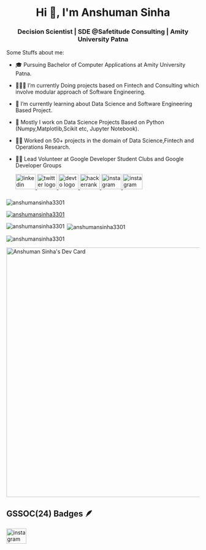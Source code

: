 <h1 align="center">Hi 👋, I'm Anshuman Sinha</h1>
<h3 align="center">Decision Scientist | SDE @Safetitude Consulting | Amity University Patna </h3>
Some Stuffs about me:

- 🎓 Pursuing Bachelor of Computer Applications at Amity University Patna.
- 👨🏽‍💻 I’m currently Doing projects based on Fintech and Consulting which involve modular approach of Software Engineering.
- 🌱 I’m currently learning about Data Science and Software Engineering Based Project.
- 📝 Mostly I work on Data Science Projects Based on Python (Numpy,Matplotlib,Scikit etc, Jupyter Notebook).
- 🧑‍💻 Worked on 50+ projects in the domain of Data Science,Fintech and Operations Research.
- 🧑‍💻 Lead Volunteer at Google Developer Student Clubs and Google Developer Groups

  <div align="left">
  <a href="https://www.linkedin.com/in/anshuman-sinha-b32041204/" target="_blank">
    <img src="https://raw.githubusercontent.com/maurodesouza/profile-readme-generator/master/src/assets/icons/social/linkedin/default.svg" width="52" height="40" alt="linkedin logo"  />
  </a>
  <a href="https://x.com/Anshuman3301" target="_blank">
    <img src="https://raw.githubusercontent.com/maurodesouza/profile-readme-generator/master/src/assets/icons/social/twitter/default.svg" width="52" height="40" alt="twitter logo"  />
  </a>
  <a href="https://dev.to/anshumansinha3301" target="_blank">
    <img src="https://raw.githubusercontent.com/maurodesouza/profile-readme-generator/master/src/assets/icons/social/devto/default.svg" width="52" height="40" alt="devto logo"  />
  </a>
  <a href="https://www.hackerrank.com/profile/anshumansinhadto" target="_blank">
    <img src="https://raw.githubusercontent.com/maurodesouza/profile-readme-generator/master/src/assets/icons/social/hackerrank/default.svg" width="52" height="40" alt="hackerrank logo"  />
  </a>
  <a href="https://www.instagram.com/anshumansinha3301/profilecard/?igsh=NXRvcW83bTZ1dzZ1" target="_blank">
    <img src="https://raw.githubusercontent.com/maurodesouza/profile-readme-generator/master/src/assets/icons/social/instagram/default.svg" width="52" height="40" alt="instagram logo"  />
  </a>
   </a>
  <a href="https://api.badgr.io/public/assertions/wcLAr7A4T7-loELcoQWWww?identity__email=blockfaze%40gmail.com" target="_blank">
    <img src="https://raw.githubusercontent.com/GSSoC24/Postman-Challenge/main/docs/assets/Postman%20White.png" width="52" height="40" alt="instagram logo"  />
  </a>
</div>

###

<p align="left"> <img src="https://komarev.com/ghpvc/?username=anshumansinha3301&label=Profile%20views&color=0e75b6&style=flat" alt="anshumansinha3301" /> </p>


<p align="left"> <a href="https://github.com/ryo-ma/github-profile-trophy"><img src="https://github-profile-trophy.vercel.app/?username=anshumansinha3301" alt="anshumansinha3301" /></a> </p>


<p align="left"> <a href="https://github-profile-trophy.vercel.app/?username=anshumansinha3301-ma&theme=darkhub" alt="anshumansinha3301" /></a> </p>


<p><img align="left" src="https://github-readme-stats.vercel.app/api/top-langs?username=anshumansinha3301&show_icons=true&locale=en&layout=compact" alt="anshumansinha3301" /></p>

<p>&nbsp;<img align="center" src="https://github-readme-stats.vercel.app/api?username=anshumansinha3301&show_icons=true&locale=en" alt="anshumansinha3301" /></p>

<p><img align="center" src="https://github-readme-streak-stats.herokuapp.com/?user=anshumansinha3301&" alt="anshumansinha3301" /></p>

<a href="https://app.daily.dev/anshumansinha3301"><img src="https://api.daily.dev/devcards/v2/X0qFp1zluRZexZJW09gY2.png?type=wide&r=ucg" width="652" alt="Anshuman Sinha's Dev Card"/></a>

<h2 id="badge-title">GSSOC(24) Badges 🪶</h2> 
<div
   <a href="https://api.badgr.io/public/assertions/wcLAr7A4T7-loELcoQWWww?identity__email=blockfaze%40gmail.com" target="_blank">
    <img src="https://raw.githubusercontent.com/GSSoC24/Postman-Challenge/main/docs/assets/Postman%20White.png" width="52" height="40" alt="instagram logo"  />
  </a>
</div>

    

